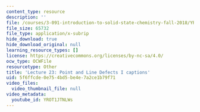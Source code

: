 ```yaml
---
content_type: resource
description: ''
file: /courses/3-091-introduction-to-solid-state-chemistry-fall-2018/YROT1JTNLWs_captions.webvtt
file_size: 65732
file_type: application/x-subrip
hide_download: true
hide_download_original: null
learning_resource_types: []
license: https://creativecommons.org/licenses/by-nc-sa/4.0/
ocw_type: OCWFile
resourcetype: Other
title: 'Lecture 23: Point and Line Defects I captions'
uid: 5f6ffcde-0e75-4bd5-be4e-7a2ce1b79f71
video_files:
  video_thumbnail_file: null
video_metadata:
  youtube_id: YROT1JTNLWs
---
```

